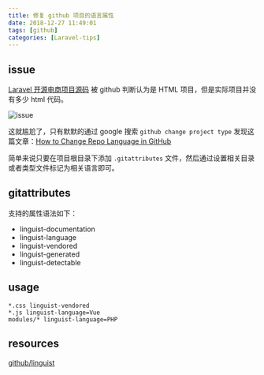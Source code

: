 ```yaml
---
title: 修复 github 项目的语言属性
date: 2018-12-27 11:49:01
tags: [github]
categories: [Laravel-tips]
---
```


## issue

[Laravel 开源电商项目源码](https://github.com/guojiangclub/ecommerce-open-api) 被 github 判断认为是 HTML 项目，但是实际项目并没有多少 html 代码。

![issue](https://cdn.chenhow.com/fix-github-project-type-issue/1.png)

这就尴尬了，只有默默的通过 google 搜索  `github change project type` 发现这篇文章：[How to Change Repo Language in GitHub](https://hackernoon.com/how-to-change-repo-language-in-github-c3e07819c5bb)

简单来说只要在项目根目录下添加 `.gitattributes` 文件，然后通过设置相关目录或者类型文件标记为相关语言即可。

## gitattributes 

支持的属性语法如下：

- linguist-documentation
- linguist-language
- linguist-vendored
- linguist-generated
- linguist-detectable

## usage

```
*.css linguist-vendored
*.js linguist-language=Vue
modules/* linguist-language=PHP
```
## resources

[github/linguist](https://github.com/github/linguist)








